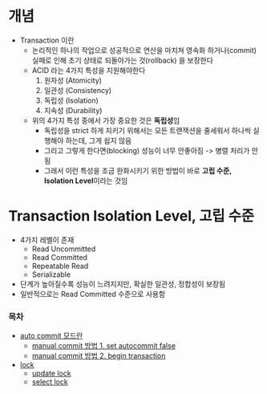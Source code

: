 # 개념

- Transaction 이란
  - 논리적인 하나의 작업으로 성공적으로 연산을 마치쳐 영속화 하거나(commit) 실패로 인해 초기 상태로 되돌아가는 것(rollback) 을 보장한다
  - ACID 라는 4가지 특성을 지원해야한다
    1. 원자성 (Atomicity)
    2. 일관성 (Consistency)
    3. 독립성 (Isolation)
    4. 지속성 (Durability)
  - 위의 4가지 특성 중에서 가장 중요한 것은 **독립성**임
    - 독립성을 strict 하게 지키기 위해서는 모든 트랜잭션을 줄세워서 하나씩 실행해야 하는데, 그게 쉽지 않음
    - 그리고 그렇게 한다면(blocking) 성능이 너무 안좋아짐 -> 병렬 처리가 안됨
    - 그래서 이런 특성을 조금 완화시키기 위한 방법이 바로 **고립 수준, Isolation Level**이라는 것임

# Transaction Isolation Level, 고립 수준

- 4가지 레벨이 존재
  - Read Uncommitted
  - Read Committed
  - Repeatable Read
  - Serializable
- 단계가 높아질수록 성능이 느려지지만, 확실한 일관성, 정합성이 보장됨
- 일반적으로는 Read Committed 수준으로 사용함

### 목차

- [auto commit 모드란](#)
  - [manual commit 방법 1. set autocommit false](#)
  - [manual commit 방법 2. begin transaction](#)
- [lock](#)
  - [update lock](#)
  - [select lock](#)